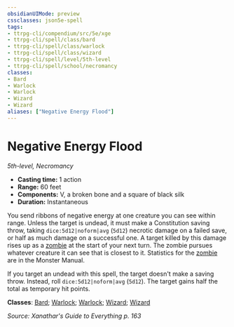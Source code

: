 ```yaml
---
obsidianUIMode: preview
cssclasses: json5e-spell
tags:
- ttrpg-cli/compendium/src/5e/xge
- ttrpg-cli/spell/class/bard
- ttrpg-cli/spell/class/warlock
- ttrpg-cli/spell/class/wizard
- ttrpg-cli/spell/level/5th-level
- ttrpg-cli/spell/school/necromancy
classes:
- Bard
- Warlock
- Warlock
- Wizard
- Wizard
aliases: ["Negative Energy Flood"]
---
```

# Negative Energy Flood
*5th-level, Necromancy*  

- **Casting time:** 1 action
- **Range:** 60 feet
- **Components:** V, a broken bone and a square of black silk
- **Duration:** Instantaneous

You send ribbons of negative energy at one creature you can see within range. Unless the target is undead, it must make a Constitution saving throw, taking `dice:5d12|noform|avg` (`5d12`) necrotic damage on a failed save, or half as much damage on a successful one. A target killed by this damage rises up as a [zombie](3-Compendium/bestiary/undead/zombie-xmm.md) at the start of your next turn. The zombie pursues whatever creature it can see that is closest to it. Statistics for the [zombie](3-Compendium/bestiary/undead/zombie-xmm.md) are in the Monster Manual.

If you target an undead with this spell, the target doesn't make a saving throw. Instead, roll `dice:5d12|noform|avg` (`5d12`). The target gains half the total as temporary hit points.

**Classes**: [Bard](list-spells-classes-bard); [Warlock](list-spells-classes-warlock); [Warlock](list-spells-classes-warlock); [Wizard](list-spells-classes-wizard); [Wizard](list-spells-classes-wizard)

*Source: Xanathar's Guide to Everything p. 163*